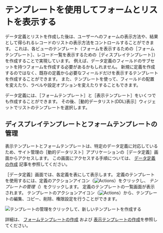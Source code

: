 # テンプレートを使用してフォームとリストを表示する

データ定義とリストを作成した後は、ユーザーへのフォームの表示方法や、結果として得られるレコードのリストの表示方法をコントロールすることができます。 これは、各ビューのテンプレート（フォームを表示するための［フォームテンプレート］、レコード一覧を表示するための［ディスプレイテンプレート］）を作成することで実現しています。 例えば、データ定義のフィールドのサブセットを持つフォームを作成する必要があるかもしれません。 新規に定義を作成するのではなく、既存の定義から必要なフィールドだけを表示するテンプレートを作成することができます。 また、テンプレートを使って、フィールドの配置を変えたり、ラベルや設定オプションを変えたりすることもできます。

データ定義には、［フォームテンプレート］と［表示テンプレート］をいくつでも作成することができます。 その後、［動的データリスト(DDL)表示］ウィジェットでリストのテンプレートを選択します。

## ディスプレイテンプレートとフォームテンプレートの管理

表示テンプレートとフォームテンプレートは、特定のデータ定義に対応しているため、サイト管理の［動的データリスト］アプリケーションの［データ定義］画面からアクセスします。 この画面にアクセスする手順については、 [データ定義の作成](./creating-data-definitions.md) 記事を参照してください。

［データ定義］画面では、各定義を表にして表示します。 定義のテンプレートを使用するには、定義のアクションアイコン（![Actions](../../../images/icon-actions.png)）をクリックし、 *テンプレートの管理（*）をクリックします。 定義のテンプレートの一覧画面が表示されます。 テンプレートのアクションアイコン（![Actions](../../../images/icon-actions.png)）から、テンプレートの編集、コピー、削除、権限設定を行うことができます。

![テンプレートの管理をクリックして、新しいテンプレートを作成する](./using-templates-to-display-forms-and-lists/images/01.png)

詳細は、 [フォームテンプレートの作成](./creating-form-templates.md) および [表示テンプレートの作成](./creating-display-templates.md)を参照してください。 